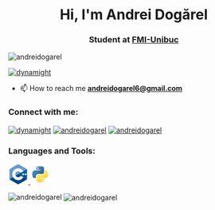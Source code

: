 <h1 align="center">Hi, I'm Andrei Dogărel</h1>
<h3 align="center">Student at <a href="https://fmi.unibuc.ro">FMI-Unibuc</a></h3>

<p align="left"> <img src="https://komarev.com/ghpvc/?username=andreidogarel&label=Profile%20views&color=0e75b6&style=flat" alt="andreidogarel" /> </p>

<p align="left"> <a href="https://twitter.com/dynamight" target="blank"><img src="https://img.shields.io/twitter/follow/dynamight?logo=twitter&style=for-the-badge" alt="dynamight" /></a> </p>

- 📫 How to reach me **andreidogarel6@gmail.com**

<h3 align="left">Connect with me:</h3>
<p align="left">
<a href="https://twitter.com/dynamight" target="blank"><img align="center" src="https://raw.githubusercontent.com/rahuldkjain/github-profile-readme-generator/master/src/images/icons/Social/twitter.svg" alt="dynamight" height="30" width="40" /></a>
<a href="https://instagram.com/andreidogarel" target="blank"><img align="center" src="https://raw.githubusercontent.com/rahuldkjain/github-profile-readme-generator/master/src/images/icons/Social/instagram.svg" alt="andreidogarel" height="30" width="40" /></a>
<a href="https://codeforces.com/profile/andreidogarel" target="blank"><img align="center" src="https://raw.githubusercontent.com/rahuldkjain/github-profile-readme-generator/master/src/images/icons/Social/codeforces.svg" alt="andreidogarel" height="30" width="40" /></a>
</p>

<h3 align="left">Languages and Tools:</h3>
<p align="left"> <a href="https://www.w3schools.com/cpp/" target="_blank" rel="noreferrer"> <img src="https://raw.githubusercontent.com/devicons/devicon/master/icons/cplusplus/cplusplus-original.svg" alt="cplusplus" width="40" height="40"/> </a> <a href="https://www.python.org" target="_blank" rel="noreferrer"> <img src="https://raw.githubusercontent.com/devicons/devicon/master/icons/python/python-original.svg" alt="python" width="40" height="40"/> </a> </p>

<p><img align="left" src="https://github-readme-stats.vercel.app/api/top-langs?username=andreidogarel&show_icons=true&locale=en&layout=compact" alt="andreidogarel" /></p>

<p>&nbsp;<img align="center" src="https://github-readme-stats.vercel.app/api?username=andreidogarel&show_icons=true&locale=en" alt="andreidogarel" /></p>


